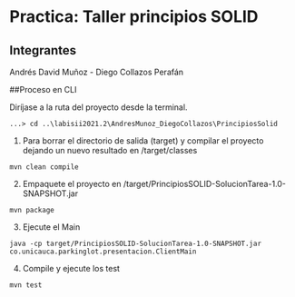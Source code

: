 # Practica: Taller principios SOLID


## Integrantes 
Andrés David Muñoz - Diego Collazos Perafán 

##Proceso en CLI 

Diríjase a la ruta del proyecto desde la terminal. 
```
...> cd ..\labisii2021.2\AndresMunoz_DiegoCollazos\PrincipiosSolid
```

1. Para borrar el directorio de salida (target) y compilar el proyecto dejando un nuevo resultado en /target/classes
```
mvn clean compile
```
2. Empaquete el proyecto en /target/PrincipiosSOLID-SolucionTarea-1.0-SNAPSHOT.jar
```
mvn package 
```
3. Ejecute el Main
```
java -cp target/PrincipiosSOLID-SolucionTarea-1.0-SNAPSHOT.jar co.unicauca.parkinglot.presentacion.ClientMain
```
4. Compile y ejecute los test
```
mvn test 
